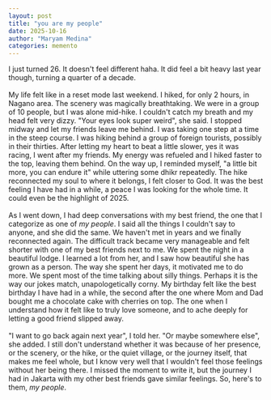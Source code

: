 ```yaml
---
layout: post
title: "you are my people"
date: 2025-10-16
author: "Maryam Medina"
categories: memento
---
```



I just turned 26. It doesn't feel different haha. It did feel a bit heavy last year though, turning a quarter of a decade.<br>
<br>
My life felt like in a reset mode last weekend. I hiked, for only 2 hours, in Nagano area. The scenery was magically breathtaking. We were in a group of 10 people, but I was alone mid-hike. I couldn't catch my breath and my head felt very dizzy. "Your eyes look super weird", she said. I stopped midway and let my friends leave me behind. I was taking one step at a time in the steep course. I was hiking behind a group of foreign tourists, possibly in their thirties. After letting my heart to beat a little slower, yes it was racing, I went after my friends. My energy was refueled and I hiked faster to the top, leaving them behind. On the way up, I reminded myself, "a little bit more, you can endure it" while uttering some dhikr repeatedly. The hike reconnected my soul to where it belongs, I felt closer to God. It was the best feeling I have had in a while, a peace I was looking for the whole time. It could even be the highlight of 2025.<br>
<br>
As I went down, I had deep conversations with my best friend, the one that I categorize as one of *my people*. I said all the things I couldn't say to anyone, and she did the same. We haven't met in years and we finally reconnected again. The difficult track became very manageable and felt shorter with one of my best friends next to me. We spent the night in a beautiful lodge. I learned a lot from her, and I saw how beautiful she has grown as a person. The way she spent her days, it motivated me to do more. We spent most of the time talking about silly things. Perhaps it is the way our jokes match, unapologetically corny. My birthday felt like the best birthday I have had in a while, the second after the one where Mom and Dad bought me a chocolate cake with cherries on top. The one when I understand how it felt like to truly love someone, and to ache deeply for letting a good friend slipped away.<br>
<br>
"I want to go back again next year", I told her. "Or maybe somewhere else", she added. I still don't understand whether it was because of her presence, or the scenery, or the hike, or the quiet village, or the journey itself, that makes me feel whole, but I know very well that I wouldn't feel those feelings without her being there. I missed the moment to write it, but the journey I had in Jakarta with my other best friends gave similar feelings. So, here's to them, *my people*.<br>
<br>